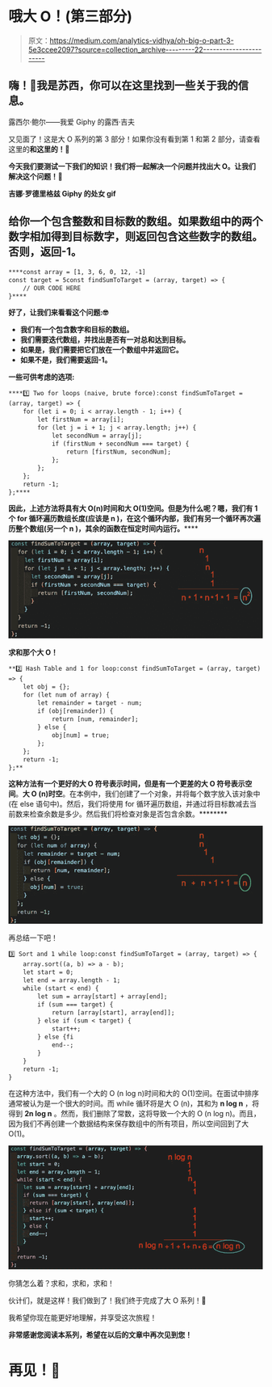 # 哦大 O！(第三部分)

> 原文：<https://medium.com/analytics-vidhya/oh-big-o-part-3-5e3ccee2097?source=collection_archive---------22----------------------->

## 嗨！👋我是苏西，你可以在这里找到一些关于我的信息。

露西尔·鲍尔——我爱 Giphy 的露西·吉夫

又见面了！这是大 O 系列的第 3 部分！如果你没有看到第 1 和第 2 部分，请查看这里的[](/@suzy.nakayama/oh-big-o-part-1-490f4c52afe)****和这里的[](/@suzy.nakayama/oh-big-o-part-2-3017fb7c8041)**！👀******

******今天我们要测试一下我们的知识！我们将一起解决一个问题并找出大 O。让我们解决这个问题！💪******

******吉娜·罗德里格兹 Giphy 的处女 gif******

## ******给你一个包含整数和目标数的数组。如果数组中的两个数字相加得到目标数字，则返回包含这些数字的数组。否则，返回-1。******

```
****const array = [1, 3, 6, 0, 12, -1]
const target = 5const findSumToTarget = (array, target) => {
    // OUR CODE HERE
}****
```

******好了，让我们来看看这个问题:🤓******

*   ******我们有一个包含数字和目标的数组。******
*   ******我们需要迭代数组，并找出是否有一对总和达到目标。******
*   ******如果是，我们需要把它们放在一个数组中并返回它。******
*   ******如果不是，我们需要返回-1。******

******一些可供考虑的选项:******

```
****1️⃣ Two for loops (naive, brute force):const findSumToTarget = (array, target) => {
    for (let i = 0; i < array.length - 1; i++) {          
        let firstNum = array[i];                           
        for (let j = i + 1; j < array.length; j++) {        
            let secondNum = array[j];                         
            if (firstNum + secondNum === target) {            
                return [firstNum, secondNum];         
            };                                  
        };
    };
    return -1;
};****
```

******因此，上述方法将具有**大 O(n)时间和大 O(1)空间**。但是为什么呢？嗯，我们有 1 个 for 循环遍历数组长度(应该是 **n** )，在这个循环内部，我们有另一个循环再次遍历整个数组(另一个 **n** )，其余的函数在恒定时间内运行。******

****![](img/bfeb8f6e58f207b38cf20d04dc8cf7be.png)****

****求和那个大 O！****

```
**2️⃣ Hash Table and 1 for loop:const findSumToTarget = (array, target) => {
    let obj = {};
    for (let num of array) {
        let remainder = target - num;
        if (obj[remainder]) {
            return [num, remainder];
        } else {
            obj[num] = true;
        };
    };
    return -1;
};**
```

****这种方法有一个更好的**大 O 符号表示**时间**，但是有一个更差的**大 O 符号表示**空间**。**大 O (n)时空**。在本例中，我们创建了一个对象，并将每个数字放入该对象中(在 else 语句中)。然后，我们将使用 for 循环遍历数组，并通过将目标数减去当前数来检查余数是多少。然后我们将检查对象是否包含余数。********

![](img/dede1f3f57b1eecbacb5395b4049cc01.png)

再总结一下吧！

```
3️⃣ Sort and 1 while loop:const findSumToTarget = (array, target) => {
    array.sort((a, b) => a - b);
    let start = 0;
    let end = array.length - 1;
    while (start < end) {
        let sum = array[start] + array[end];
        if (sum === target) {
            return [array[start], array[end]];
        } else if (sum < target) {
            start++;
        } else {fi
            end--;
        }
    }
    return -1;
}
```

在这种方法中，我们有一个大的 O (n log n)时间和大的 O(1)空间。在面试中排序通常被认为是一个很大的时间。而 while 循环将是大 O (n)，其和为 **n log n** ，将得到 **2n log n** 。然而，我们删除了常数，这将导致一个大的 O (n log n)。而且，因为我们不再创建一个数据结构来保存数组中的所有项目，所以空间回到了大 O(1)。

![](img/1262746dd95454a196e8376e393957ae.png)

你猜怎么着？求和，求和，求和！

伙计们，就是这样！我们做到了！我们终于完成了大 O 系列！🥳

我希望你现在能更好地理解，并享受这次旅程！

**非常感谢您阅读本系列，希望在以后的文章中再次见到您！**

# 再见！👋